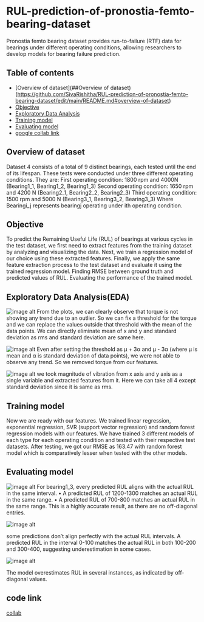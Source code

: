 # RUL-prediction-of-pronostia-femto-bearing-dataset

Pronostia femto bearing dataset provides run-to-failure (RTF) data for bearings under different operating conditions, allowing researchers to develop models for bearing failure prediction.

## Table of contents

- [Overview of dataset](##Overview of dataset)(https://github.com/SivaRishitha/RUL-prediction-of-pronostia-femto-bearing-dataset/edit/main/README.md#overview-of-dataset)
- [Objective](https://github.com/SivaRishitha/RUL-prediction-of-pronostia-femto-bearing-dataset/edit/main/README.md#objective)
- [Exploratory Data Analysis](https://github.com/SivaRishitha/RUL-prediction-of-pronostia-femto-bearing-dataset/edit/main/README.md#exploratory-data-analysis)
- [Training model](https://github.com/SivaRishitha/RUL-prediction-of-pronostia-femto-bearing-dataset/edit/main/README.md#training-model)
- [Evaluating model](https://github.com/SivaRishitha/RUL-prediction-of-pronostia-femto-bearing-dataset/edit/main/README.md#evaluating-model)
- [google collab link](https://github.com/SivaRishitha/RUL-prediction-of-pronostia-femto-bearing-dataset/edit/main/README.md#code-link)
  

## Overview of dataset

Dataset 4 consists of a total of 9 distinct bearings, each tested until the end of its
lifespan. These tests were conducted under three different operating conditions.
They are:
First operating condition: 1800 rpm and 4000N (Bearing1_1, Bearing1_2, Bearing1_3)
Second operating condition: 1650 rpm and 4200 N (Bearing2_1, Bearing2_2, Bearing2_3)
Third operating condition: 1500 rpm and 5000 N (Bearing3_1, Bearing3_2, Bearing3_3)
Where Bearingi_j represents bearingj operating under ith operating condition.

## Objective

To predict the Remaining Useful Life (RUL) of bearings at various cycles in the test dataset,
we first need to extract features from the training dataset by analyzing and visualizing the
data. Next, we train a regression model of our choice using these extracted features.
Finally, we apply the same feature extraction process to the test dataset and evaluate it
using the trained regression model.
Finding RMSE between ground truth and predicted values of RUL.
Evaluating the performance of the trained model.

## Exploratory Data Analysis(EDA)

![image alt](https://github.com/user-attachments/assets/326f124e-9955-454d-a16c-a7b1070df8e9)
From the plots, we can clearly observe that torque is not showing any trend due to an outlier. So we can fix a threshold for the torque and we can replace the values outside that threshold with the mean of the data points. We can directly eliminate mean of x and y and standard deviation as rms and standard deviation are same here.

![image alt](https://github.com/user-attachments/assets/bf74ea1d-1397-458b-bba4-814f0b925911)
Even after setting the threshold as µ + 3α and µ - 3α (where µ is mean and α is standard deviation of data points), we were not able to observe any trend. So we removed torque from our features.

![image alt](https://github.com/user-attachments/assets/1d97a0d6-3a4c-4642-ab45-c7388c701c71)
we took magnitude of vibration from x axis and y axis as a single variable and extracted features from it. Here we can take all 4 except standard deviation since it is same as rms. 

## Training model

Now we are ready with our features. We trained linear regression, exponential regression, SVR (support vector regression) and random forest regression models with our features. We have trained 3 different models of each type for each operating condition and tested with their respective test datasets.
After testing, we got our RMSE as 163.47 with random forest model which is comparatively lesser when tested with the other models.

## Evaluating model

![image alt](https://github.com/user-attachments/assets/e1b44139-c30e-46a5-90a3-639e528666b1)
For bearing1_3, every predicted RUL aligns with the actual RUL in the same interval. 
•	A predicted RUL of 1200-1300 matches an actual RUL in the same range.
•	A predicted RUL of 700-800 matches an actual RUL in the same range.
This is a highly accurate result, as there are no off-diagonal entries.

![image alt](https://github.com/user-attachments/assets/28480880-81b2-4b3f-a229-28f018f3db26)

some predictions don’t align perfectly with the actual RUL intervals.
A predicted RUL in the interval 0-100 matches the actual RUL in both 100-200 and 300-400, suggesting underestimation in some cases.

![image alt](https://github.com/user-attachments/assets/536b527a-71de-4ec9-8d7f-06f79bd6b075)

The model overestimates RUL in several instances, as indicated by off-diagonal values.

## code link
[collab](https://colab.research.google.com/drive/121OSoOSrhK0aUwADHSujnK00W2lJ0Jwh?usp=sharing)









